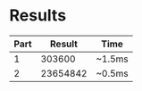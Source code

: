 # Results

| Part | Result | Time |
| --- | --- | --- |
| 1 | 303600 | ~1.5ms |
| 2 | 23654842 | ~0.5ms |
